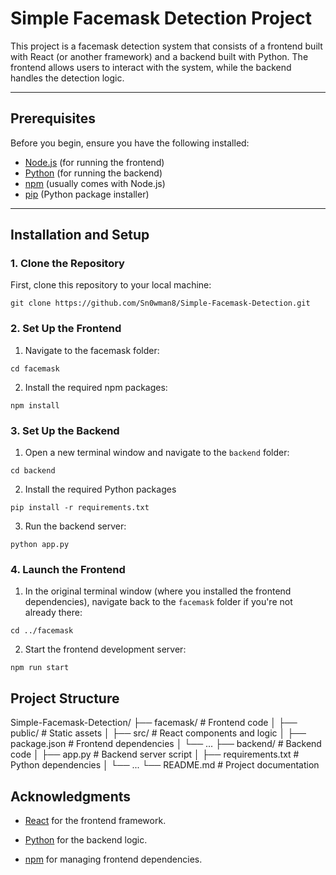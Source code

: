 # Simple Facemask Detection Project

This project is a facemask detection system that consists of a frontend built with React (or another framework) and a backend built with Python. The frontend allows users to interact with the system, while the backend handles the detection logic.

---

## Prerequisites

Before you begin, ensure you have the following installed:

- [Node.js](https://nodejs.org/) (for running the frontend)
- [Python](https://www.python.org/) (for running the backend)
- [npm](https://www.npmjs.com/) (usually comes with Node.js)
- [pip](https://pip.pypa.io/en/stable/) (Python package installer)

---

## Installation and Setup

### 1. Clone the Repository

First, clone this repository to your local machine:

`git clone https://github.com/Sn0wman8/Simple-Facemask-Detection.git`

### 2. Set Up the Frontend

1. Navigate to the facemask folder:

`cd facemask`

2. Install the required npm packages:

`npm install`

### 3. Set Up the Backend

1. Open a new terminal window and navigate to the `backend` folder:

`cd backend`

2. Install the required Python packages

`pip install -r requirements.txt`

3. Run the backend server:

`python app.py`

### 4. Launch the Frontend

1. In the original terminal window (where you installed the frontend dependencies), navigate back to the `facemask` folder if you're not already there:

`cd ../facemask`

2. Start the frontend development server:

`npm run start`

## Project Structure
Simple-Facemask-Detection/
├── facemask/            # Frontend code
│   ├── public/          # Static assets
│   ├── src/             # React components and logic
│   ├── package.json     # Frontend dependencies
│   └── ...
├── backend/             # Backend code
│   ├── app.py           # Backend server script
│   ├── requirements.txt # Python dependencies
│   └── ...
└── README.md            # Project documentation


## Acknowledgments
- [React](https://reactjs.org/) for the frontend framework.

- [Python](https://www.python.org/) for the backend logic.

- [npm](https://www.npmjs.com/) for managing frontend dependencies.
